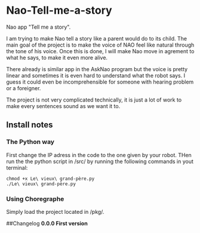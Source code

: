 # Nao-Tell-me-a-story
Nao app "Tell me a story".

I am trying to make Nao tell a story like a parent would do to its child. The main goal of the project is to make the voice of NAO feel like natural through the tone of his voice. Once this is done, I will make Nao move in agrement to what he says, to make it even more alive.

There already is similar app in the AskNao program but the voice is pretty linear and sometimes it is even hard to understand what the robot says. I guess it could even be incomprehensible for someone with hearing problem or a foreigner.

The project is not very complicated technically, it is just a lot of work to make every sentences sound as we want it to.

## Install notes
### The Python way
First change the IP adress in the code to the one given by your robot.
THen run the the python script in /src/ by running the following commands in yout terminal: 
    
    chmod +x Le\ vieux\ grand-père.py
    ./Le\ vieux\ grand-père.py

### Using Choregraphe
Simply load the project located in /pkg/.

##Changelog
__0.0.0 First version__
